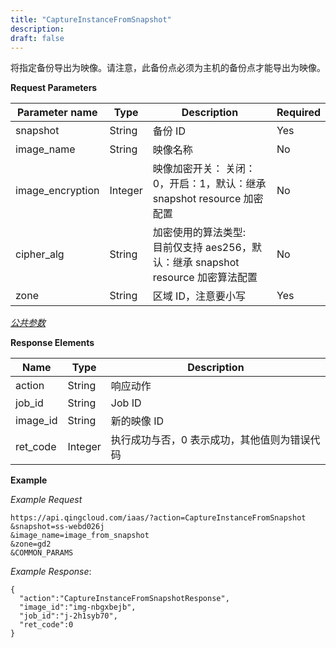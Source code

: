 ```yaml
---
title: "CaptureInstanceFromSnapshot"
description: 
draft: false
---
```




将指定备份导出为映像。请注意，此备份点必须为主机的备份点才能导出为映像。

**Request Parameters**

| Parameter name | Type | Description | Required |
| --- | --- | --- | --- |
| snapshot | String | 备份 ID | Yes |
| image_name | String | 映像名称 | No |
| image_encryption | Integer | 映像加密开关： 关闭：0，开启：1，默认：继承 snapshot resource 加密配置| No |
| cipher_alg | String | 加密使用的算法类型:<br/>目前仅支持 aes256，默认：继承 snapshot resource 加密算法配置 | No |
| zone | String | 区域 ID，注意要小写 | Yes |

[_公共参数_](../../../parameters)

**Response Elements**

| Name | Type | Description |
| --- | --- | --- |
| action | String | 响应动作 |
| job_id | String | Job ID |
| image_id | String | 新的映像 ID |
| ret_code | Integer | 执行成功与否，0 表示成功，其他值则为错误代码 |

**Example**

_Example Request_

```
https://api.qingcloud.com/iaas/?action=CaptureInstanceFromSnapshot
&snapshot=ss-webd026j
&image_name=image_from_snapshot
&zone=gd2
&COMMON_PARAMS
```

_Example Response_:

```
{
  "action":"CaptureInstanceFromSnapshotResponse",
  "image_id":"img-nbgxbejb",
  "job_id":"j-2h1syb70",
  "ret_code":0
}
```

